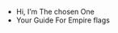 - Hi, I’m The chosen One
- Your Guide For Empire flags

<!---
Lord-Darth-V/Lord-Darth-V is a ✨ special ✨ repository because its `README.md` (this file) appears on your GitHub profile.
You can click the Preview link to take a look at your changes.
--->
